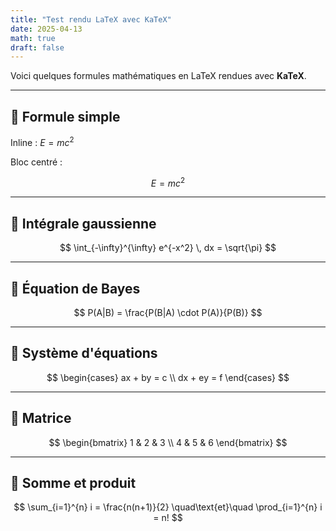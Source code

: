 ```yaml
---
title: "Test rendu LaTeX avec KaTeX"
date: 2025-04-13
math: true
draft: false
---
```


Voici quelques formules mathématiques en LaTeX rendues avec **KaTeX**.

---

## 🔸 Formule simple

Inline : $E = mc^2$

Bloc centré :

$$
E = mc^2
$$

---

## 🔸 Intégrale gaussienne

$$
\int_{-\infty}^{\infty} e^{-x^2} \, dx = \sqrt{\pi}
$$

---

## 🔸 Équation de Bayes

$$
P(A|B) = \frac{P(B|A) \cdot P(A)}{P(B)}
$$

---

## 🔸 Système d'équations

$$
\begin{cases}
ax + by = c \\
dx + ey = f
\end{cases}
$$

---

## 🔸 Matrice

$$
\begin{bmatrix}
1 & 2 & 3 \\
4 & 5 & 6
\end{bmatrix}
$$

---

## 🔸 Somme et produit

$$
\sum_{i=1}^{n} i = \frac{n(n+1)}{2}
\quad\text{et}\quad
\prod_{i=1}^{n} i = n!
$$
